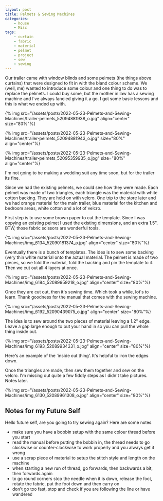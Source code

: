 ```yaml
---
layout: post
title: Pelmets & Sewing Machines
categories:
    - house
    - Misc
tags:
    - curtain
    - fabric
    - material
    - pelmet
    - project
    - sew
    - sewing
---
```



Our trailer came with window blinds and some pelmets (the things above curtains) that were designed to fit in with the bland colour scheme.  We (well, me) wanted to introduce some colour and one thing to do was to replace the pelmets.  I could buy some, but the mother in law has a sewing machine and I've always fancied giving it a go. I got some basic lessons and this is what we ended up with.






{% img src="/assets/posts/2022-05-23-Pelmets-and-Sewing-Machines/trailer-pelmets_52094881938_o.jpg" align="center" size="80%"%}






{% img src="/assets/posts/2022-05-23-Pelmets-and-Sewing-Machines/trailer-pelmets_52094881943_o.jpg" size="80%" align="center"%}


{% img src="/assets/posts/2022-05-23-Pelmets-and-Sewing-Machines/trailer-pelmets_52095359935_o.jpg" size="80%" align="center"%}








I'm not going to be making a wedding suit any time soon, but for the trailer its fine.




Since we had the existing pelmets, we could see how they were made. Each pelmet was made of two triangles, each triangle was the material with white cotton backing. They are held on with velcro. One trip to the store later and we had orange material for the main trailer, blue material for the kitchen and bedroom areas, white cotton and a lot of velcro.






First step is to use some brown paper to cut the template. Since I was copying an existing pelmet I used the existing dimensions, and an extra 1.5". BTW, those fabric scissors are wonderful tools. 




{% img src="/assets/posts/2022-05-23-Pelmets-and-Sewing-Machines/img_6134_52090181374_o.jpg" align="center" size="80%"%}


Eventually there is a bunch of templates. The idea is to sew some backing (very thin white material onto the actual material. The pelmet is made of two pieces, so we fold the material, fold the backing and pin the template to it. Then we cut out all 4 layers at once.




{% img src="/assets/posts/2022-05-23-Pelmets-and-Sewing-Machines/img_6184_52089959218_o.jpg" align="center" size="80%"%}


Once they are cut out, then it's sewing time. Which took a while, lot's to learn. Thank goodness for the manual that comes with the sewing machine. 




{% img src="/assets/posts/2022-05-23-Pelmets-and-Sewing-Machines/img_6192_52090439075_o.jpg" align="center" size="80%"%}


The idea is to sew around the two pieces of material leaving a 1.2" edge. Leave a gap large enough to put your hand in so you can pull the whole thing inside out.




{% img src="/assets/posts/2022-05-23-Pelmets-and-Sewing-Machines/img_6193_52089934331_o.jpg" align="center" size="80%"%}


Here's an example of the 'inside out thing'. It's helpful to iron the edges down.




Once the triangles are made, then sew them together and sew on the velcro.  I'm missing out quite a few fiddly steps as I didn't take pictures.  Notes later.




{% img src="/assets/posts/2022-05-23-Pelmets-and-Sewing-Machines/img_6130_52089961308_o.jpg" align="center" size="80%"%}


<h2>Notes for my Future Self</h2>


Hello future self, are you going to try sewing again?  Here are some notes




<ul><li>make sure you have a bobbin setup with the same colour thread before you start</li><li>read the manual before putting the bobbin in, the thread needs to go clockwise or counter-clockwise to work properly and you always get it wrong</li><li>use a scrap piece of material to setup the stitch style and length on the machine</li><li>when starting a new run of thread, go forwards, then backwards a bit, then forwards again</li><li>to go round corners stop the needle when it is down, release the foot, rotate the fabric, put the foot down and then carry on</li><li>don't go too fast, stop and check if you are following the line or have wandered</li></ul>





